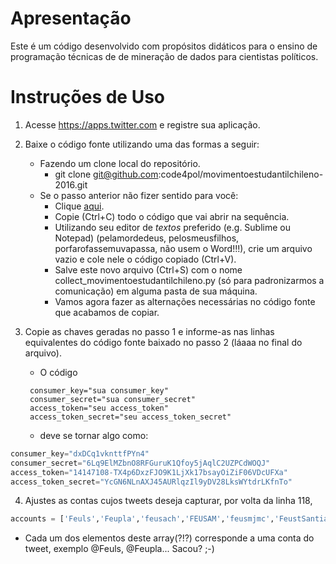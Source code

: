 # Apresentação

Este é um código desenvolvido com propósitos didáticos para o ensino de programação técnicas de de mineração de dados para cientistas políticos. 

# Instruções de Uso

1. Acesse https://apps.twitter.com e registre sua aplicação.
2. Baixe o código fonte utilizando uma das formas a seguir:
   * Fazendo um clone local do repositório. 
     * git clone git@github.com:code4pol/movimentoestudantilchileno-2016.git
   * Se o passo anterior não fizer sentido para você:
     * Clique [aqui](https://raw.githubusercontent.com/code4pol/movimentoestudantilchileno-2016/master/collect_movimentoestudantilchileno.py).
     * Copie (Ctrl+C) todo o código que vai abrir na sequência.
     * Utilizando seu editor de *textos* preferido (e.g. Sublime ou Notepad) (pelamordedeus, pelosmeusfilhos, porfarofassemuvapassa, não usem o Word!!!), crie um arquivo vazio e cole nele o código copiado (Ctrl+V).
     * Salve este novo arquivo (Ctrl+S) com o nome collect_movimentoestudantilchileno.py (só para padronizarmos a comunicação) em alguma pasta de sua máquina.
     * Vamos agora fazer as alternações necessárias no código fonte que acabamos de copiar.
3. Copie as chaves geradas no passo 1 e informe-as nas linhas equivalentes do código fonte baixado no passo 2 (láaaa no final do arquivo).
    * O código

    <!-- language: lang-python -->
        consumer_key="sua consumer_key"
        consumer_secret="sua consumer_secret"
        access_token="seu access_token"
        access_token_secret="seu access_token_secret" 

   * deve se tornar algo como:
```python
consumer_key="dxDCq1vknttfPYn4"
consumer_secret="6Lq9ElMZbnO8RFGuruK1Qfoy5jAqlC2UZPCdWOQJ"
access_token="14147108-TX4p6DxzFJO9K1LjXk17bsayOiZiF06VDcUFXa"
access_token_secret="YcGN6NLnAXJ45AURlqzIl9yDV28LksWYtdrLKfnTo"
```
4. Ajustes as contas cujos tweets deseja capturar, por volta da linha 118, 
```python
accounts = ['Feuls','Feupla','feusach','FEUSAM','feusmjmc','FeustSantiago','FEUTEM','feutfsm','feuv','feuvsantiago','la_fech','FEL_Stgo','FedFEMAE','FECUdeC','FEUDMVina','FEDEUNAP','FEUFRO','feummagallanes','FEDEPUDP','FepPedagogico','confech','creceruc','Estafados_CORFO','infestudiantes','Izquierda_Tuit','izqautonoma','u_informado','privmovilizadas','FELUCHILE','naupuc','jjcc_chile','mesup_Chile','SolidaridadUC','UNE_CHILE','Rdemocratica']
```
   * Cada um dos elementos deste array(?!?) corresponde a uma conta do tweet, exemplo @Feuls, @Feupla... Sacou? ;-)

